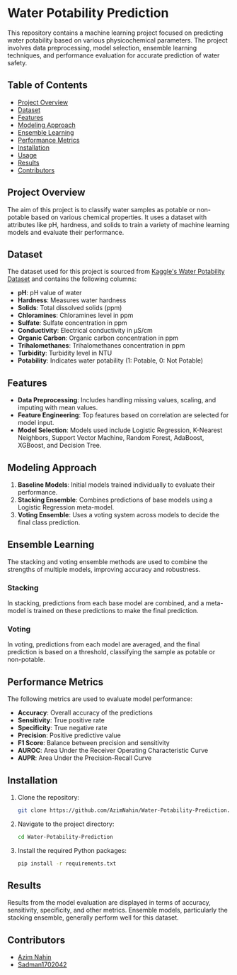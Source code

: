 # Water Potability Prediction

This repository contains a machine learning project focused on predicting water potability based on various physicochemical parameters. The project involves data preprocessing, model selection, ensemble learning techniques, and performance evaluation for accurate prediction of water safety.

## Table of Contents
- [Project Overview](#project-overview)
- [Dataset](#dataset)
- [Features](#features)
- [Modeling Approach](#modeling-approach)
- [Ensemble Learning](#ensemble-learning)
- [Performance Metrics](#performance-metrics)
- [Installation](#installation)
- [Usage](#usage)
- [Results](#results)
- [Contributors](#contributors)

## Project Overview
The aim of this project is to classify water samples as potable or non-potable based on various chemical properties. It uses a dataset with attributes like pH, hardness, and solids to train a variety of machine learning models and evaluate their performance.

## Dataset
The dataset used for this project is sourced from [Kaggle's Water Potability Dataset](https://www.kaggle.com/adityakadiwal/water-potability) and contains the following columns:
- **pH**: pH value of water
- **Hardness**: Measures water hardness
- **Solids**: Total dissolved solids (ppm)
- **Chloramines**: Chloramines level in ppm
- **Sulfate**: Sulfate concentration in ppm
- **Conductivity**: Electrical conductivity in μS/cm
- **Organic Carbon**: Organic carbon concentration in ppm
- **Trihalomethanes**: Trihalomethanes concentration in ppm
- **Turbidity**: Turbidity level in NTU
- **Potability**: Indicates water potability (1: Potable, 0: Not Potable)

## Features
- **Data Preprocessing**: Includes handling missing values, scaling, and imputing with mean values.
- **Feature Engineering**: Top features based on correlation are selected for model input.
- **Model Selection**: Models used include Logistic Regression, K-Nearest Neighbors, Support Vector Machine, Random Forest, AdaBoost, XGBoost, and Decision Tree.

## Modeling Approach
1. **Baseline Models**: Initial models trained individually to evaluate their performance.
2. **Stacking Ensemble**: Combines predictions of base models using a Logistic Regression meta-model.
3. **Voting Ensemble**: Uses a voting system across models to decide the final class prediction.

## Ensemble Learning
The stacking and voting ensemble methods are used to combine the strengths of multiple models, improving accuracy and robustness.

### Stacking
In stacking, predictions from each base model are combined, and a meta-model is trained on these predictions to make the final prediction.

### Voting
In voting, predictions from each model are averaged, and the final prediction is based on a threshold, classifying the sample as potable or non-potable.

## Performance Metrics
The following metrics are used to evaluate model performance:
- **Accuracy**: Overall accuracy of the predictions
- **Sensitivity**: True positive rate
- **Specificity**: True negative rate
- **Precision**: Positive predictive value
- **F1 Score**: Balance between precision and sensitivity
- **AUROC**: Area Under the Receiver Operating Characteristic Curve
- **AUPR**: Area Under the Precision-Recall Curve

## Installation
1. Clone the repository:
   ```bash
   git clone https://github.com/AzimNahin/Water-Potability-Prediction.git
2. Navigate to the project directory:
   ```bash
   cd Water-Potability-Prediction
3. Install the required Python packages:
   ```bash
   pip install -r requirements.txt

## Results
Results from the model evaluation are displayed in terms of accuracy, sensitivity, specificity, and other metrics. Ensemble models, particularly the stacking ensemble, generally perform well for this dataset.

## Contributors
- [Azim Nahin](https://github.com/AzimNahin)
- [Sadman1702042](https://github.com/Sadman1702042)

